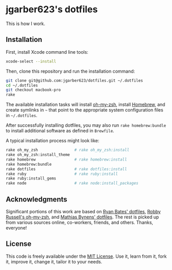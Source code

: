 # jgarber623's dotfiles

This is how I work.

## Installation

First, install Xcode command line tools:

```sh
xcode-select --install
```

Then, clone this repository and run the installation command:

```sh
git clone git@github.com:jgarber623/dotfiles.git ~/.dotfiles
cd ~/.dotfiles
git checkout macbook-pro
rake
```

The available installation tasks will install [oh-my-zsh](https://github.com/robbyrussell/oh-my-zsh), install [Homebrew](http://brew.sh/), and create symlinks in `~` that point to the appropriate system configuration files in `~/.dotfiles`.

After successfully installing dotfiles, you may also run `rake homebrew:bundle` to install additional software as defined in `Brewfile`.

A typical installation process might look like:

```sh
rake oh_my_zsh                # rake oh_my_zsh:install
rake oh_my_zsh:install_theme
rake homebrew                 # rake homebrew:install
rake homebrew:bundle
rake dotfiles                 # rake dotfiles:install
rake ruby                     # rake ruby:install
rake ruby:install_gems
rake node                     # rake node:install_packages
```

## Acknowledgments

Significant portions of this work are based on [Ryan Bates' dotfiles](https://github.com/ryanb/dotfiles), [Robby Russell's oh-my-zsh](https://github.com/robbyrussell/oh-my-zsh), and [Mathias Bynens' dotfiles](https://github.com/mathiasbynens/dotfiles). The rest is picked up from various sources online, co-workers, friends, and others. Thanks, everyone!

## License

This code is freely available under the [MIT License](http://opensource.org/licenses/MIT). Use it, learn from it, fork it, improve it, change it, tailor it to your needs.
